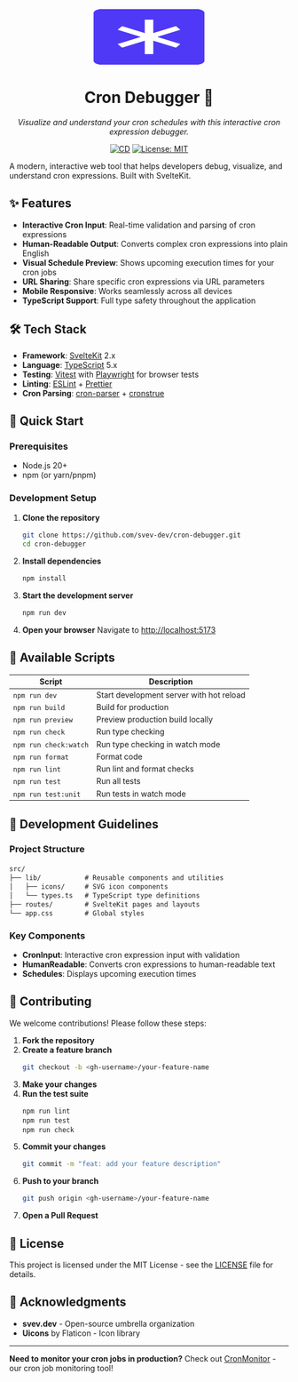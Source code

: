 <div align="center">
  <img src="./static/logo.svg" alt="Cron Debugger Logo" width="200" height="100">
  
  # Cron Debugger 🔧
  
  *Visualize and understand your cron schedules with this interactive cron expression debugger.*
  
  [![CD](https://github.com/svev-dev/cron-debugger/actions/workflows/cd.yml/badge.svg)](https://github.com/svev-dev/cron-debugger/actions/workflows/cd.yml)
  [![License: MIT](https://img.shields.io/badge/License-MIT-yellow.svg)](https://opensource.org/licenses/MIT)
</div>

A modern, interactive web tool that helps developers debug, visualize, and understand cron expressions. Built with SvelteKit.

## ✨ Features

- **Interactive Cron Input**: Real-time validation and parsing of cron expressions
- **Human-Readable Output**: Converts complex cron expressions into plain English
- **Visual Schedule Preview**: Shows upcoming execution times for your cron jobs
- **URL Sharing**: Share specific cron expressions via URL parameters
- **Mobile Responsive**: Works seamlessly across all devices
- **TypeScript Support**: Full type safety throughout the application

## 🛠️ Tech Stack

- **Framework**: [SvelteKit](https://kit.svelte.dev/) 2.x
- **Language**: [TypeScript](https://www.typescriptlang.org/) 5.x
- **Testing**: [Vitest](https://vitest.dev/) with [Playwright](https://playwright.dev/) for browser tests
- **Linting**: [ESLint](https://eslint.org/) + [Prettier](https://prettier.io/)
- **Cron Parsing**: [cron-parser](https://github.com/harrisiirak/cron-parser) + [cronstrue](https://github.com/bradymholt/cronstrue)

## 🚀 Quick Start

### Prerequisites

- Node.js 20+
- npm (or yarn/pnpm)

### Development Setup

1. **Clone the repository**

    ```bash
    git clone https://github.com/svev-dev/cron-debugger.git
    cd cron-debugger
    ```

2. **Install dependencies**

    ```bash
    npm install
    ```

3. **Start the development server**

    ```bash
    npm run dev
    ```

4. **Open your browser**
   Navigate to [http://localhost:5173](http://localhost:5173)

## 📜 Available Scripts

| Script                | Description                              |
| --------------------- | ---------------------------------------- |
| `npm run dev`         | Start development server with hot reload |
| `npm run build`       | Build for production                     |
| `npm run preview`     | Preview production build locally         |
| `npm run check`       | Run type checking                        |
| `npm run check:watch` | Run type checking in watch mode          |
| `npm run format`      | Format code                              |
| `npm run lint`        | Run lint and format checks               |
| `npm run test`        | Run all tests                            |
| `npm run test:unit`   | Run tests in watch mode                  |

## 🔧 Development Guidelines

### Project Structure

```
src/
├── lib/           # Reusable components and utilities
│   ├── icons/     # SVG icon components
│   └── types.ts   # TypeScript type definitions
├── routes/        # SvelteKit pages and layouts
└── app.css        # Global styles
```

### Key Components

- **CronInput**: Interactive cron expression input with validation
- **HumanReadable**: Converts cron expressions to human-readable text
- **Schedules**: Displays upcoming execution times

## 🤝 Contributing

We welcome contributions! Please follow these steps:

1. **Fork the repository**
2. **Create a feature branch**
    ```bash
    git checkout -b <gh-username>/your-feature-name
    ```
3. **Make your changes**
4. **Run the test suite**
    ```bash
    npm run lint
    npm run test
    npm run check
    ```
5. **Commit your changes**
    ```bash
    git commit -m "feat: add your feature description"
    ```
6. **Push to your branch**
    ```bash
    git push origin <gh-username>/your-feature-name
    ```
7. **Open a Pull Request**

## 📄 License

This project is licensed under the MIT License - see the [LICENSE](LICENSE) file for details.

## 🙏 Acknowledgments

- **svev.dev** - Open-source umbrella organization
- **Uicons** by Flaticon - Icon library

---

**Need to monitor your cron jobs in production?** Check out [CronMonitor](https://monitor.svev.dev) - our cron job monitoring tool!
